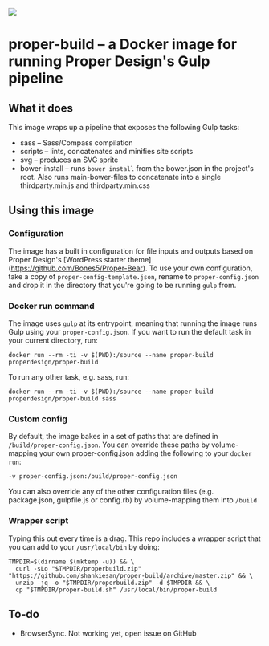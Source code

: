 [![](https://images.microbadger.com/badges/image/properdesign/proper-build.svg)](https://microbadger.com/images/properdesign/proper-build "Get your own image badge on microbadger.com")

# proper-build – a Docker image for running Proper Design's Gulp pipeline

## What it does

This image wraps up a pipeline that exposes the following Gulp tasks:

* sass – Sass/Compass compilation
* scripts – lints, concatenates and minifies site scripts
* svg – produces an SVG sprite
* bower-install – runs `bower install` from the bower.json in the project's root. Also runs main-bower-files to concatenate into a single thirdparty.min.js and thirdparty.min.css

## Using this image

### Configuration

The image has a built in configuration for file inputs and outputs based on Proper Design's [WordPress starter theme] (https://github.com/Bones5/Proper-Bear). To use your own configuration, take a copy of `proper-config-template.json`, rename to `proper-config.json` and drop it in the directory that you're going to be running `gulp` from.

### Docker run command

The image uses `gulp` at its entrypoint, meaning that running the image runs Gulp using your `proper-config.json`. If you want to run the default task in your current directory, run:

```
docker run --rm -ti -v $(PWD):/source --name proper-build properdesign/proper-build
```

To run any other task, e.g. sass, run:

```
docker run --rm -ti -v $(PWD):/source --name proper-build properdesign/proper-build sass
```

### Custom config

By default, the image bakes in a set of paths that are defined in `/build/proper-config.json`. You can override these paths by volume-mapping your own proper-config.json adding the following to your `docker run`:

`-v proper-config.json:/build/proper-config.json`

You can also override any of the other configuration files (e.g. package.json, gulpfile.js or config.rb) by volume-mapping them into `/build`

### Wrapper script

Typing this out every time is a drag. This repo includes a wrapper script that you can add to your `/usr/local/bin` by doing:

```
TMPDIR=$(dirname $(mktemp -u)) && \
  curl -sLo "$TMPDIR/properbuild.zip" "https://github.com/shankiesan/proper-build/archive/master.zip" && \
  unzip -jq -o "$TMPDIR/properbuild.zip" -d $TMPDIR && \
  cp "$TMPDIR/proper-build.sh" /usr/local/bin/proper-build
```

## To-do

* BrowserSync. Not working yet, open issue on GitHub